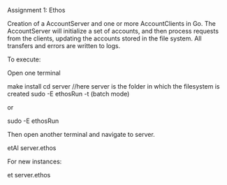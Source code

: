 Assignment 1: Ethos

Creation of a AccountServer and one or more AccountClients in Go. 
The AccountServer will initialize a set of accounts, and then process requests from the clients, updating the accounts stored in the file system.
All transfers and errors are written to logs.

To execute: 


Open one terminal


make install
cd server //here server is the folder in which the filesystem is created 
sudo -E ethosRun -t (batch mode)


or


sudo -E ethosRun


Then open another terminal and navigate to server.


etAl server.ethos

For new instances:


et server.ethos
